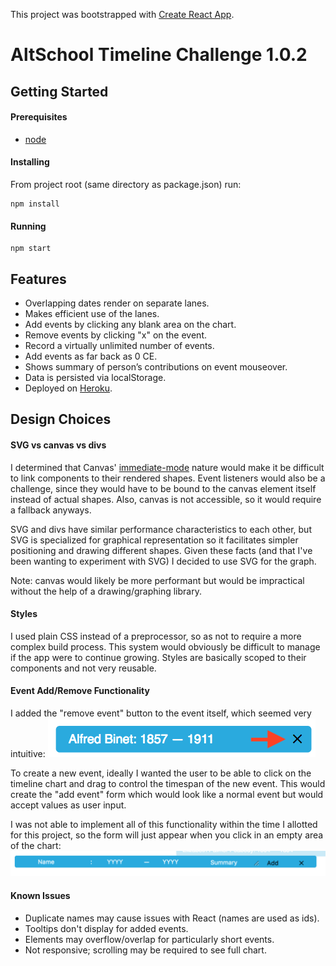 This project was bootstrapped with [Create React App](https://github.com/facebookincubator/create-react-app).

# AltSchool Timeline Challenge 1.0.2

## Getting Started

#### Prerequisites

- [node](https://nodejs.org/en/download/)

#### Installing

From project root (same directory as package.json) run:
```
npm install
```

#### Running

```
npm start
```

## Features
- Overlapping dates render on separate lanes.
- Makes efficient use of the lanes.
- Add events by clicking any blank area on the chart.
- Remove events by clicking "x" on the event.
- Record a virtually unlimited number of events.
- Add events as far back as 0 CE.
- Shows summary of person’s contributions on event mouseover.
- Data is persisted via localStorage.
- Deployed on [Heroku](https://altschool-timeline-si57r2gu.herokuapp.com/).

## Design Choices

#### SVG vs canvas vs divs
I determined that Canvas' [immediate-mode](https://msdn.microsoft.com/en-us/library/gg193983(v=vs.85).aspx) nature would make it be difficult to link components to their rendered shapes. Event listeners would also be a challenge, since they would have to be bound to the canvas element itself instead of actual shapes. Also, canvas is not accessible, so it would require a fallback anyways.

SVG and divs have similar performance characteristics to each other, but SVG is specialized for graphical representation so it facilitates simpler positioning and drawing different shapes. Given these facts (and that I've been wanting to experiment with SVG) I decided to use SVG for the graph.

Note: canvas would likely be more performant but would be impractical without the help of a drawing/graphing library.

#### Styles
I used plain CSS instead of a preprocessor, so as not to require a more complex build process. This system would obviously be difficult to manage if the app were to continue growing. Styles are basically scoped to their components and not very reusable.

#### Event Add/Remove Functionality
I added the "remove event" button to the event itself, which seemed very intuitive:
!["close" button](./readme_imgs/close_button.png)

To create a new event, ideally I wanted the user to be able to click on the timeline chart and drag to control the timespan of the new event. This would create the "add event" form which would look like a normal event but would accept values as user input. 

I was not able to implement all of this functionality within the time I allotted for this project, so the form will just appear when you click in an empty area of the chart:
!["add event" form](./readme_imgs/form.png)

#### Known Issues
- Duplicate names may cause issues with React (names are used as ids).
- Tooltips don't display for added events.
- Elements may overflow/overlap for particularly short events.
- Not responsive; scrolling may be required to see full chart.
